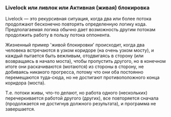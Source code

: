 ### Livelock или ливлок или Активная (живая) блокировка

Livelock — это рекурсивная ситуация, когда два или более потока продолжают
бесконечно повторять определенную логику кода. Предполагаемая логика обычно
дает возможность другим потокам продолжить работу в пользу потока оппонента.

Жизненный пример 'живой блокировки' происходит, когда два человека встречаются в
узком коридоре (на очень узком мосту), и каждый пытается быть вежливым, отодвигаясь
в сторону (или возвращаясь в начало моста), чтобы пропустить другого, но в конечном
итоге они раскачиваются (мотаются) из стороны в сторону, не добиваясь никакого
прогресса, потому что они оба постоянно перемещаются туда-сюда, но не достигают
противоположного конца коридора (моста).

Т.е. потоки живы, что-то делают, но работа одного (нескольких) перечеркивается
работой другого (других), все повторяется сначала (продолжается не достигнув
должного результата), и программа не завершается.
